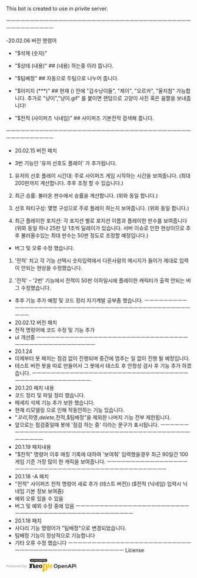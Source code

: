 This bot is created to use in privite server.

ㅡㅡㅡㅡㅡㅡㅡㅡㅡㅡㅡㅡㅡㅡㅡㅡㅡㅡㅡㅡㅡㅡㅡㅡㅡㅡㅡㅡㅡㅡㅡㅡㅡㅡㅡㅡㅡㅡㅡㅡㅡㅡㅡㅡㅡㅡㅡㅡㅡ

-20.02.06 버전 명령어

- "$삭제 (숫자)"

- "$상태 (내용)"  ## (내용) 하는중 이라 뜹니다.

- "$팀배정" ## 자동으로 두팀으로 나누어 줍니다.

- "$이미지 (***)" ## 현재 () 안에 "갑수냥이들", "제이", "오르카", "울지참" 가능합니다. 
추가로 "냥이","냥이.gif" 를 붙이면 랜덤으로 고양이 사진 혹은 움짤을 보내줍니다!

- "$전적 (사이퍼즈 닉네임)" ## 사이퍼즈 기본전적 검색해 줍니다.

ㅡㅡㅡㅡㅡㅡㅡㅡㅡㅡㅡㅡㅡㅡㅡㅡㅡㅡㅡㅡㅡㅡㅡㅡㅡㅡㅡㅡㅡㅡㅡㅡㅡㅡㅡㅡㅡㅡㅡㅡㅡㅡㅡㅡㅡㅡㅡㅡㅡ
- 20.02.15 버전 패치

- 3번 기능인 '유저 선호도 플레이' 가 추가됩니다.

1. 유저의 선호 플레이 시간대: 주로 사이퍼즈 게임 시작하는 시간을 보여줍니다.
(최대 200판까지 계산합니다. 추후 조정 할 수 있습니다.)

2. 최근 승률: 불러온 판수에서 승률을 계산합니다. 
(위와 동일 합니다.)

3. 선호 파티구성: 몇명 구성으로 주로 플레이 하는지 보여줍니다.
(위와 동일 합니다.)

4. 최근 플레이한 포지션: 각 포지션 별로 포지션 이름과 플레이한 판수를 보여줍니다
(위와 동일 하나 25판 당 1초씩 딜레이가 있습니다. 서버 이슈로 인한 현상이므로 추후 불러올수있는 최대 판수는 50판 정도로 조정할 예정입니다.)

- 버그 및 오류 수정 했습니다.

1. '전적' 치고 각 기능 선택시 숫자입력에서 다른사람의 메시지가 들어가 제대로 입력이 안되는 현상을 수정했습니다.

2. '전적' - '2번' 기능에서 전적이 50판 이하일시에 플레이한 캐릭터가 출력 안되는 버그 수정했습니다.

- 추후 기능 추가 예정 및 코드 정리 자기계발 공부좀 했습니다.
ㅡㅡㅡㅡㅡㅡㅡㅡㅡㅡㅡㅡㅡㅡㅡㅡㅡㅡㅡㅡㅡㅡㅡㅡㅡㅡㅡㅡㅡㅡㅡㅡㅡㅡㅡㅡㅡㅡㅡㅡㅡㅡㅡㅡㅡㅡㅡㅡㅡ
- 20.02.12 버전 패치
- 전적 명령어에 코드 수정 및 기능 추가
- uI 개선중
ㅡㅡㅡㅡㅡㅡㅡㅡㅡㅡㅡㅡㅡㅡㅡㅡㅡㅡㅡㅡㅡㅡㅡㅡㅡㅡㅡㅡㅡㅡㅡㅡㅡㅡㅡㅡㅡㅡㅡㅡㅡㅡㅡㅡㅡㅡㅡㅡㅡ
- 20.1.24
- 이제부터 봇 패치는 점검 없이 진행되며 중간에 멈추는 일 없이 진행 될 예정입니다.
- 테스트 버전 봇을 따로 만들어서 그 봇에서 테스트 후 안정성 검사 후 기능 추가 하겠습니다.
ㅡㅡㅡㅡㅡㅡㅡㅡㅡㅡㅡㅡㅡㅡㅡㅡㅡㅡㅡㅡㅡㅡㅡㅡㅡㅡㅡㅡㅡㅡㅡㅡㅡㅡㅡㅡㅡㅡㅡㅡㅡㅡㅡㅡㅡㅡㅡㅡㅡ
- 20.1.20 패치 내용
- 코드 정리 및 파일 정리 했습니다.
- 메세지 삭제 기능 추가 보완 했습니다.
- 현재 리모델링 으로 인해 작동안하는 기능 있습니다. 
- "$꼬리,$하영,$delete,$전적,$팀배정"을 제외한 나머지 기능 전부 제한됩니다.
- 앞으로는 점검중일때 봇에 '점검 하는 중' 이라는 문구가 표시됩니다.
ㅡㅡㅡㅡㅡㅡㅡㅡㅡㅡㅡㅡㅡㅡㅡㅡㅡㅡㅡㅡㅡㅡㅡㅡㅡㅡㅡㅡㅡㅡㅡㅡㅡㅡㅡㅡㅡㅡㅡㅡㅡㅡㅡㅡㅡㅡㅡㅡㅡ
- 20.1.19 패치내용
- "$전적" 명령어 이후 매칭 기록에 대하여 '보여줘' 입력했을경우 최근 90일간 100게임 기준 가장 많이 한 캐릭을 보여줍니다.
ㅡㅡㅡㅡㅡㅡㅡㅡㅡㅡㅡㅡㅡㅡㅡㅡㅡㅡㅡㅡㅡㅡㅡㅡㅡㅡㅡㅡㅡㅡㅡㅡㅡㅡㅡㅡㅡㅡㅡㅡㅡㅡㅡㅡㅡㅡㅡㅡㅡ
- 20.1.18 -A 패치
- "전적" 사이퍼즈 전적 명령어 새로 추가 (테스트 버전))
  ($전적 (닉네임) 입력시 닉네임 기본 정보 보여줌)
- 예외 오류 있을 수 있음
- 버그 및 예외 수정 중에 있음
ㅡㅡㅡㅡㅡㅡㅡㅡㅡㅡㅡㅡㅡㅡㅡㅡㅡㅡㅡㅡㅡㅡㅡㅡㅡㅡㅡㅡㅡㅡㅡㅡㅡㅡㅡㅡㅡㅡㅡㅡㅡㅡㅡㅡㅡㅡㅡㅡㅡ
- 20.1.18 패치
- 사다리 기능 명령어가 "팀배정"으로 변경되었습니다.
- 팀배정 기능이 정상적으로 기능합니다
- 기타 오류 수정 했습니다
ㅡㅡㅡㅡㅡㅡㅡㅡㅡㅡㅡㅡㅡㅡㅡㅡㅡㅡㅡㅡㅡㅡㅡㅡㅡㅡㅡㅡㅡㅡㅡㅡㅡㅡㅡㅡㅡㅡㅡㅡㅡㅡㅡㅡㅡㅡㅡㅡㅡ
License

<a href="http://developers.neople.co.kr" target="_blank">
<img src="images/cypers/license/기술표기_가로형_color.png" alt="Neople 오픈 API" / > </a>
